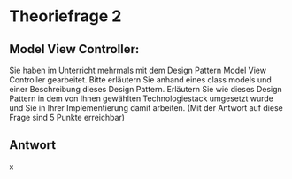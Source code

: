 # Theoriefrage 2

## Model View Controller:

Sie haben im Unterricht mehrmals mit dem Design Pattern Model View Controller gearbeitet.
Bitte erläutern Sie anhand eines class models und einer Beschreibung dieses Design Pattern.
Erläutern Sie wie dieses Design Pattern in dem von Ihnen gewählten Technologiestack umgesetzt wurde und Sie in Ihrer Implementierung damit arbeiten.
(Mit der Antwort auf diese Frage sind 5 Punkte erreichbar)

## Antwort

x